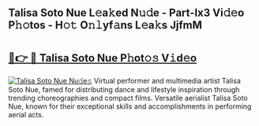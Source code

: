 ## Talisa Soto Nue L𝚎a𝚔ed N𝚞𝚍e - Part-Ix3 Vi𝚍𝚎o P𝚑𝚘tos - H𝚘𝚝 O𝚗𝚕yf𝚊ns L𝚎a𝚔s JjfmM

# <h2><a href="http://kf40223.oniu.top/?m=Talisa+Soto+Nue">🔗👉 🔴 Talisa Soto Nue P𝚑ot𝚘𝚜 V𝚒d𝚎o</a></h2>

[![Talisa Soto Nue Nu𝚍e𝚜](https://i.imgur.com/0qMVB7G.gif)](http://kf40223.oniu.top/?m=Talisa+Soto+Nue)
Virtual performer and multimedia artist Talisa Soto Nue, famed for distributing dance and lifestyle inspiration through trending choreographies and compact films. Versatile aerialist Talisa Soto Nue, known for their exceptional skills and accomplishments in performing aerial acts.  
